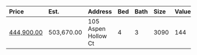 | Price                                                                                   | Est.       | Address             | Bed | Bath | Size | Value | Days | Lot        | Year | HOA | Open |
| :-------------------------------------------------------------------------------------- | :--------- | :------------------ | :-- | :--- | :--- | :---- | :--- | :--------- | :--- | :-- | :--- |
| [444,900.00](https://www.movoto.com/home/105-aspen-hollow-ct-cary-nc-27518-413_2320329) | 503,670.00 | 105 Aspen Hollow Ct | 4   | 3    | 3090 | 144   | 8    | 0.31 Acres | 1997 | 0   |      |